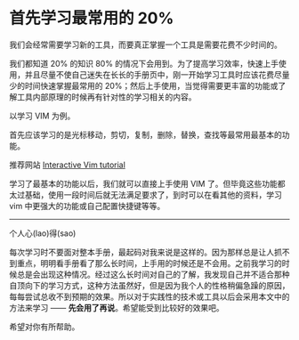 # 首先学习最常用的 20% 

我们会经常需要学习新的工具，而要真正掌握一个工具是需要花费不少时间的。

我们都知道 20% 的知识 80% 的情况下会用到。为了提高学习效率，快速上手使用，并且尽量不使自己迷失在长长的手册页中，刚一开始学习工具时应该花费尽量少的时间快速掌握最常用的 20%；然后上手使用，当觉得需要更丰富的功能或了解工具内部原理的时候再有针对性的学习相关的内容。

以学习 VIM 为例。

首先应该学习的是光标移动，剪切，复制，删除，替换，查找等最常用最基本的功能。

推荐网站 [Interactive Vim tutorial](http://www.openvim.com/)

学习了最基本的功能以后，我们就可以直接上手使用 VIM 了。但毕竟这些功能都太过基础，使用一段时间后就无法满足要求了，到时可以在看其他的资料，学习 vim 中更强大的功能或自己配置快捷键等等。

---
个人心(lao)得(sao)

每次学习时不要面对整本手册，最起码对我来说是这样的。因为那样总是让人抓不到重点，明明看手册看了那么长时间，上手用的时候还是不会用。之前我学习的时候总是会出现这种情况。经过这么长时间对自己的了解，我发现自己并不适合那种自顶向下的学习方式，这种方法虽然好，但是因为我个人的性格稍偏急躁的原因，每每尝试总收不到预期的效果。所以对于实践性的技术或工具以后会采用本文中的方法来学习 —— **先会用了再说**。希望能受到比较好的效果吧。

希望对你有所帮助。